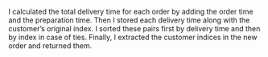 I calculated the total delivery time for each order by adding the order time and the preparation time. Then I stored each delivery time along with the customer’s original index. I sorted these pairs first by delivery time and then by index in case of ties. Finally, I extracted the customer indices in the new order and returned them.
